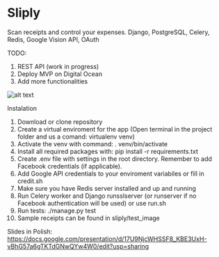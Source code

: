 # Sliply
Scan receipts and control your expenses. Django, PostgreSQL, Celery, Redis, Google Vision API, OAuth

TODO:
1. REST API (work in progress)
2. Deploy MVP on Digital Ocean
3. Add more functionalities

![alt text](https://raw.githubusercontent.com/tallpol3/Sliply/master/media/screenshot.png)


Instalation
1. Download or clone repository
2. Create a virtual enviroment for the app (Open terminal in the project folder and us a comand: virtualenv venv)
3. Activate the venv with command: . venv/bin/activate
4. Install all required packages with: pip install -r requirements.txt
5. Create .env file with settings in the root directory. Remember to add Facebook credentials (if applicable).
6. Add Google API credentials to your enviroment variabiles or fill in credit.sh
7. Make sure you have Redis server installed and up and running
8. Run Celery worker and Django runsslserver (or runserver if no Facebook authentication will be used) or use run.sh 
9. Run tests: ./manage.py test
10. Sample receipts can be found in sliply/test_image

Slides in Polish: https://docs.google.com/presentation/d/17U9NjcWHSSF8_KBE3UxH-vBhG57a6gTKTdGNwQYw4W0/edit?usp=sharing
